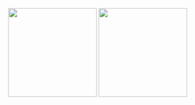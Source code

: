 <div>
  <img height="180em" align="center" src="https://github-readme-stats.vercel.app/api/top-langs/?username=erickramosxp&layout=donut&theme=tokyonight&show_icons=true"/>
  <img height="180em" align="center" src="https://github-readme-stats.vercel.app/api?username=erickramosxp&theme=tokyonight"/>
</div>
